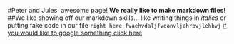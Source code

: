  
#Peter and Jules' awesome page!
**We really like to make markdown files!**
##We like showing off our markdown skills...
like writing things in *italics*
or putting fake code in our file ```right here fvaehvdaljfvdanvljehrbvjlehbvj```
[if you would like to google something click here](https://www.google.com/)
















 <!-- Make something bold, italic, some sort of code block and a link (Links to an external site.). Also take a screenshot of you and your pair working on this challenge and display it inline. (You'll need to remember to upload it to the repository and link to it). Add and commit your changes for awesome_page.md, push your branch to GitHub.

 -->